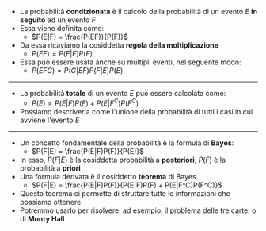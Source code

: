 * La probabilità __condizionata__ è il calcolo della probabilità di un evento $E$ __in seguito__ ad un evento $F$
* Essa viene definita come:
	* $P(E|F) = \frac{P(EF)}{P(F)}$ 
* Da essa ricaviamo la cosiddetta __regola della moltiplicazione__
	* $P(EF) = P(E|F)P(F)$ 
* Essa può essere usata anche su multipli eventi, nel seguente modo:
	* $P(EFG) = P(G|EF)P(F|E)P(E)$ 
---
* La probabilità __totale__ di un evento $E$ può essere calcolata come:
	* $P(E) = P(E|F)P(F) + P(E|F^C)P(F^C)$ 
* Possiamo descriverla come l'unione della probabilità di tutti i casi in cui avviene l'evento $E$
---
* Un concetto fondamentale della probabilità è la formula di __Bayes__:
	* $P(F|E) = \frac{P(E|F)P(F)}{P(E)}$ 
* In esso, $P(F|E)$ è la cosiddetta probabilità a __posteriori__, $P(F)$ è la probabilità a __priori__ 
* Una formula derivata è il cosiddetto __teorema__ di Bayes
	* $P(F|E) = \frac{P(E|F)P(F)}{P(E|F)P(F) + P(E|F^C)P(F^C)}$ 
* Questo teorema ci permette di sfruttare tutte le informazioni che possiamo ottenere
* Potremmo usarlo per risolvere, ad esempio, il problema delle tre carte, o di __Monty Hall__